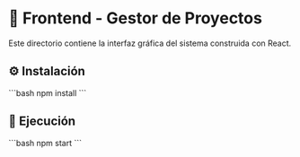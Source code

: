 # 📌 Frontend - Gestor de Proyectos

Este directorio contiene la interfaz gráfica del sistema construida con React.

## ⚙️ Instalación
\`\`\`bash
npm install
\`\`\`

## 🚀 Ejecución
\`\`\`bash
npm start
\`\`\`
